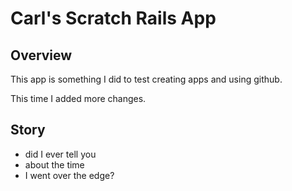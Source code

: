 # Carl's Scratch Rails App

## Overview

This app is something I did to test creating apps and using github. 

This time I added more changes. 

## Story

* did I ever tell you
* about the time
* I went over the edge?